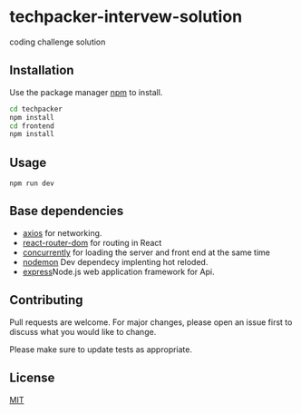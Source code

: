 # techpacker-intervew-solution
coding challenge solution

## Installation
Use the package manager [npm](https://www.npmjs.com/) to install.
```bash
cd techpacker
npm install
cd frontend
npm install
```

## Usage 

```node
npm run dev
```

## Base dependencies

- [axios](https://github.com/axios/axios) for networking.
- [react-router-dom](https://reactrouter.com/)  for routing in React
- [concurrently](https://www.npmjs.com/package/concurrently) for loading the server and front end at the same time 
- [nodemon](https://www.npmjs.com/package/nodemon) Dev dependecy implenting hot reloded.
- [express](https://www.npmjs.com/package/express)Node.js web application framework for Api.


## Contributing
Pull requests are welcome. For major changes, please open an issue first to discuss what you would like to change.

Please make sure to update tests as appropriate.

## License
[MIT](https://choosealicense.com/licenses/mit/)
